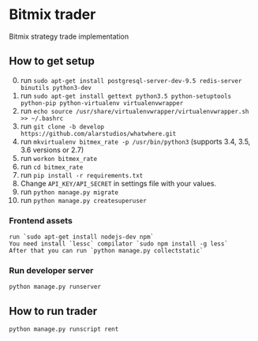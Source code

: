 # Bitmix trader
Bitmix strategy trade implementation

## How to get setup
0. run `sudo apt-get install postgresql-server-dev-9.5 redis-server binutils python3-dev`
1. run `sudo apt-get install gettext python3.5 python-setuptools python-pip python-virtualenv virtualenvwrapper`
2. run `echo source /usr/share/virtualenvwrapper/virtualenvwrapper.sh >> ~/.bashrc`
3. run `git clone -b develop https://github.com/alarstudios/whatwhere.git`
4. run `mkvirtualenv bitmex_rate -p /usr/bin/python3` (supports 3.4, 3.5, 3.6 versions or 2.7)
5. run `workon bitmex_rate`
6. run `cd bitmex_rate`
7. run `pip install -r requirements.txt`
8. Change `API_KEY/API_SECRET` in settings file with your values.
9. run `python manage.py migrate`
10. run `python manage.py createsuperuser`

### Frontend assets
    run `sudo apt-get install nodejs-dev npm`
    You need install `lessc` compilator `sudo npm install -g less`
    After that you can run `python manage.py collectstatic`

### Run developer server
`python manage.py runserver`

## How to run trader
`python manage.py runscript rent`

